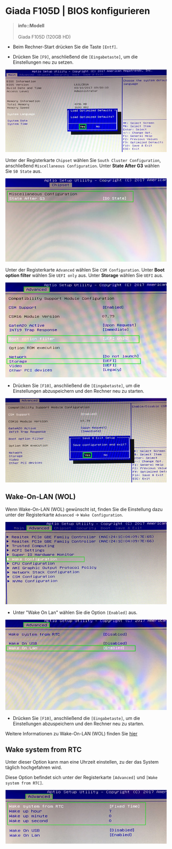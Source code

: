 # Giada F105D | BIOS konfigurieren

> #### info::Modell
> Giada F105D (120GB HD)

* Beim Rechner-Start drücken Sie die Taste `[Entf]`.

* Drücken Sie `[F9]`, anschließend die `[Eingabetaste]`, um die Einstellungen neu zu setzen.

![](../../images/BIOS_Giada-F105D_F9_Load-Defaults.jpg "BIOS-Einstellungen neusetzen")

Unter der Registerkarte `Chipset` wählen Sie `South Cluster Configuration`, anschließend `Miscellaneous Configuration`. Unter **State After G3** wählen Sie `S0 State` aus.

![](../../images/BIOS_Giada-F105D_PowerON.jpg "S0 State einstellen")

Unter der Registerkarte `Advanced` wählen Sie `CSM Configuration`. Unter **Boot option filter** wählen Sie `UEFI only` aus. Unter **Storage** wählen Sie `UEFI` aus.

![](../../images/BIOS_Giada-F105D_UEFI.jpg "UEFI einstellen")

* Drücken Sie `[F10]`, anschließend die `[Eingabetaste]`, um die Einstellungen abzuspeichern und den Rechner neu zu starten.

![](../../images/BIOS_Giada-F105D_F10_Save_and_Exit.jpg "Einstellungen abspeichern und Rechner neustarten")

## Wake-On-LAN (WOL)

Wenn Wake-On-LAN (WOL) gewünscht ist, finden Sie die Einstellung dazu unter der Registerkarte `Advanced` -> `Wake Configuration`.

![](../../images/BIOS_Giada-F105D_Wake-Configuration.jpg "WakeUp Konfiguration")

* Unter "Wake On Lan" wählen Sie die Option `[Enabled]` aus.

![](../../images/BIOS_Giada-F105D_Advanced-Wakeup-Config.jpg "Restore AC Power Loss: Power On")

* Drücken Sie `[F10]`, anschließend die `[Eingabetaste]`, um die Einstellungen abzuspeichern und den Rechner neu zu starten.

Weitere Informationen zu Wake-On-LAN (WOL) finden Sie [hier](/tips/wake-on-lan/README.md)

## Wake system from RTC

Unter dieser Option kann man eine Uhrzeit einstellen, zu der das System täglich hochgefahren wird.

Diese Option befindet sich unter der Registerkarte `[Advanced]` und `[Wake system from RTC]`.

![](../../images/BIOS_Giada-F105D_RTC-Wake.jpg "System wacht täglich um 7 Uhr auf")


